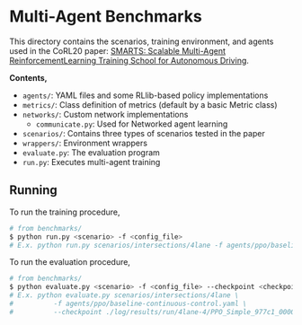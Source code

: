 # Multi-Agent Benchmarks

This directory contains the scenarios, training environment, and agents used in the CoRL20 paper: [SMARTS: Scalable Multi-Agent ReinforcementLearning Training School for Autonomous Driving](...).

**Contents,**
- `agents/`: YAML files and some RLlib-based policy implementations
- `metrics/`: Class definition of metrics (default by a basic Metric class)
- `networks/`: Custom network implementations
  - `communicate.py`: Used for Networked agent learning
- `scenarios/`: Contains three types of scenarios tested in the paper
- `wrappers/`: Environment wrappers
- `evaluate.py`: The evaluation program
- `run.py`: Executes multi-agent training

## Running

To run the training procedure,

```bash
# from benchmarks/
$ python run.py <scenario> -f <config_file>
# E.x. python run.py scenarios/intersections/4lane -f agents/ppo/baseline-continuous-control.yaml
```

To run the evaluation procedure,

```bash
# from benchmarks/
$ python evaluate.py <scenario> -f <config_file> --checkpoint <checkpoint_path>
# E.x. python evaluate.py scenarios/intersections/4lane \
#          -f agents/ppo/baseline-continuous-control.yaml \
#          --checkpoint ./log/results/run/4lane-4/PPO_Simple_977c1_00000_0_2020-10-14_00-06-10
```
